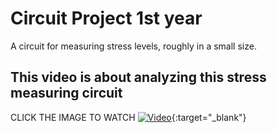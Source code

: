 # Circuit Project 1st year
A circuit for measuring stress levels, roughly in a small size.

## This video is about analyzing this stress measuring circuit
CLICK THE IMAGE TO WATCH
[![Video](https://img.youtube.com/vi/SkzVlGftS-A/maxresdefault.jpg)](https://www.youtube.com/watch?v=SkzVlGftS-A){:target="_blank"}
